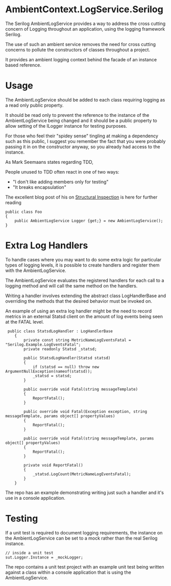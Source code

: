 # AmbientContext.LogService.Serilog

The Serilog AmbientLogService provides a way to address the cross cutting concern of Logging throughout
an application, using the logging framework Serilog.

The use of such an ambient service removes the need for cross cutting concerns to pollute the constructors
of classes throughout a project.

It provides an ambient logging context behind the facade of an instance based reference.

# Usage

The AmbientLogService should be added to each class requiring logging as a read only public property.

It should be read only to prevent the reference to the instance of the AmbientLogService being changed and
it should be a public property to allow setting of the ILogger instance for testing purposes.

For those who feel their "spidey sense" tingling at making a dependency such as this public, I suggest 
you remember the fact that you were probably passing it in on the constructor anyway, so you already had
access to the instance.

As Mark Seemaans states regarding TDD, 

People unused to TDD often react in one of two ways:

* "I don't like adding members only for testing"
* "It breaks encapsulation"

The excellent blog post of his on [Structural Inspection](http://blog.ploeh.dk/2013/04/04/structural-inspection/)
 is here for further reading

```CSharp
public class Foo
{
    public AmbientLogService Logger {get;} = new AmbientLogService();
}
```

# Extra Log Handlers
To handle cases where you may want to do some extra logic for particular types of logging levels, it is possible
to create handlers and register them with the AmbientLogService.

The AmbientLogService evaluates the registered handlers for each call to a logging method and will call the same
method on the handlers.

Writing a handler involves extending the abstract class LogHandlerBase and overriding the methods that the desired
behavior must be invoked on.

An example of using an extra log handler might be the need to record metrics in an external Statsd client on the amount of log events
being seen at the FATAL level.

```CSharp
 public class StatsdLogHandler : LogHandlerBase
    {
        private const string MetricNameLogEventsFatal = "Serilog.Example.LogEventsFatal";
        private readonly Statsd _statsd;

        public StatsdLogHandler(Statsd statsd)
        {
            if (statsd == null) throw new ArgumentNullException(nameof(statsd));
            _statsd = statsd;
        }

        public override void Fatal(string messageTemplate)
        {
            ReportFatal();
        }

        public override void Fatal(Exception exception, string messageTemplate, params object[] propertyValues)
        {
            ReportFatal();
        }

        public override void Fatal(string messageTemplate, params object[] propertyValues)
        {
            ReportFatal();
        }

        private void ReportFatal()
        {
            _statsd.LogCount(MetricNameLogEventsFatal);
        }
    }
```

The repo has an example demonstrating writing just such a handler and it's use in a console application.

# Testing

If a unit test is required to document logging requirements, the instance on the AmbientLogService can be set 
to a mock rather than the real Serilog instance.


```CSharp
// inside a unit test
sut.Logger.Instance = _mockLogger;
```

The repo contains a unit test project with an example unit test being written against a class within a console application
that is using the AmbientLogService.
